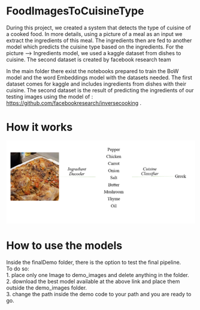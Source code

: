 # FoodImagesToCuisineType
During this project, we created a system that detects the type of cuisine of a cooked food. 
In more details, using a picture of a meal as an input we extract the ingredients of this meal.
The ingredients then are fed to another model which predicts the cuisine type based on the ingredients.
For the picture --> Ingredients model, we used a kaggle dataset from dishes to cuisine.
The second dataset is created by facebook research team


In the main folder there exist the notebooks prepared to train the BoW model and the word Embeddings model with the datasets needed. 
The first dataset comes for kaggle and includes ingredients from dishes with their cuisine.
The second dataset is the result of predicting the ingredients of our testing images using the model of : https://github.com/facebookresearch/inversecooking . 

# How it works
![What happens in the pipeline](https://github.com/nikobent/FoodImagesToCuisineType/blob/master/hwoitworks.PNG?raw=true "Pipeline")

# How to use the models
Inside the finalDemo folder, there is the option to test the final pipeline. <br>
To do so:<br> 1. place only one Image to demo_images and delete anything in the folder. <br>
	2. download the best model available at the above link and place them outside the demo_images folder.<br>
	3. change the path inside the demo code to your path and you are ready to go.<br>
